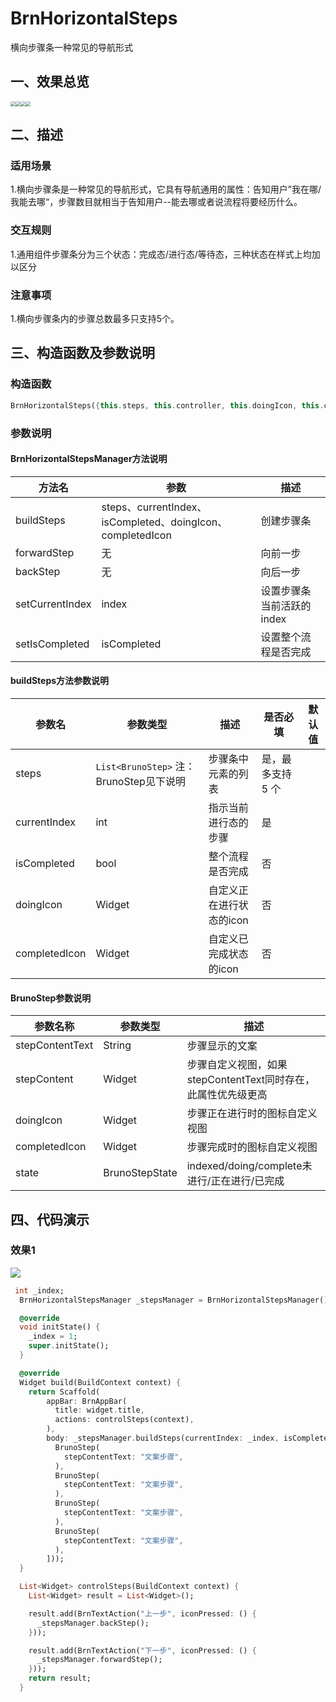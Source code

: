 # BrnHorizontalSteps


横向步骤条一种常见的导航形式

## 一、效果总览

<img src="./img/BrnMetaHorizontalSteps1.jpg" style="zoom:50%;" /><img src="./img/BrnMetaHorizontalSteps2.jpg" style="zoom:50%;" /><img src="./img/BrnMetaHorizontalSteps3.jpg" style="zoom:50%;" /><img src="./img/BrnMetaHorizontalSteps4.jpg" style="zoom:50%;" />

## 二、描述

### 适用场景

1.横向步骤条是一种常见的导航形式，它具有导航通用的属性：告知用户”我在哪/我能去哪“，步骤数目就相当于告知用户--能去哪或者说流程将要经历什么。

### 交互规则

1.通用组件步骤条分为三个状态：完成态/进行态/等待态，三种状态在样式上均加以区分

### **注意事项**

1.横向步骤条内的步骤总数最多只支持5个。

## 三、构造函数及参数说明

### 构造函数

```dart
BrnHorizontalSteps({this.steps, this.controller, this.doingIcon, this.completedIcon});
```

### 参数说明

#### BrnHorizontalStepsManager方法说明

| **方法名** | **参数** | **描述** |
| --- | --- | --- |
| buildSteps | steps、currentIndex、isCompleted、doingIcon、completedIcon | 创建步骤条 |
| forwardStep | 无 | 向前一步 |
| backStep | 无 | 向后一步 |
| setCurrentIndex | index | 设置步骤条当前活跃的index |
| setIsCompleted | isCompleted | 设置整个流程是否完成 |

#### buildSteps方法参数说明

| **参数名** | **参数类型** | **描述** | **是否必填** | **默认值** |
| --- | --- | --- | --- | --- |
| steps | `List<BrunoStep>` 注：BrunoStep见下说明 | 步骤条中元素的列表 | 是，最多支持 5 个 |  |
| currentIndex | int | 指示当前进行态的步骤 | 是 |  |
| isCompleted | bool | 整个流程是否完成 | 否 |  |
| doingIcon | Widget | 自定义正在进行状态的icon | 否 |  |
| completedIcon | Widget | 自定义已完成状态的icon | 否 |  |

#### BrunoStep参数说明

| 参数名称 | 参数类型 | 描述 |
| --- | --- | --- |
| stepContentText | String | 步骤显示的文案 |
| stepContent | Widget | 步骤自定义视图，如果stepContentText同时存在，此属性优先级更高 |
| doingIcon | Widget | 步骤正在进行时的图标自定义视图 |
| completedIcon | Widget | 步骤完成时的图标自定义视图 |
| state | BrunoStepState | indexed/doing/complete未进行/正在进行/已完成 |

## 四、代码演示

### 效果1

![](./img/BrnMetaHorizontalSteps5.png)



```dart
 int _index;
  BrnHorizontalStepsManager _stepsManager = BrnHorizontalStepsManager();

  @override
  void initState() {
    _index = 1;
    super.initState();
  }

  @override
  Widget build(BuildContext context) {
    return Scaffold(
        appBar: BrnAppBar(
          title: widget.title,
          actions: controlSteps(context),
        ),
        body: _stepsManager.buildSteps(currentIndex: _index, isCompleted: false, steps: <BrunoStep>[
          BrunoStep(
            stepContentText: "文案步骤",
          ),
          BrunoStep(
            stepContentText: "文案步骤",
          ),
          BrunoStep(
            stepContentText: "文案步骤",
          ),
          BrunoStep(
            stepContentText: "文案步骤",
          ),
        ]));
  }

  List<Widget> controlSteps(BuildContext context) {
    List<Widget> result = List<Widget>();

    result.add(BrnTextAction("上一步", iconPressed: () {
      _stepsManager.backStep();
    }));

    result.add(BrnTextAction("下一步", iconPressed: () {
      _stepsManager.forwardStep();
    }));
    return result;
  }
```
